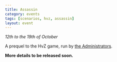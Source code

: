 ```yaml
---
title: Assassin
category: events
tags: [scenarios, hvz, assassin]
layout: event
---
```


*12th to the 19th of October*

A prequel to the HvZ game, run by [the Administrators](mailto://aberassassin@live.com).

**More details to be released soon.**
